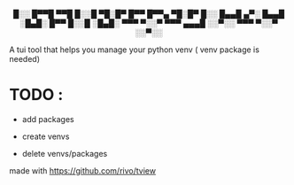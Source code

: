 <p style="text-align:center">
█░░ █▀▀█ ▀▀█ █░░█ ▀█░█▀ █▀▀ █▀▀▄ ▀█░█▀ 
█░░ █▄▄█ ▄▀░ █▄▄█ ░█▄█░ █▀▀ █░░█ ░█▄█░ 
▀▀▀ ▀░░▀ ▀▀▀ ▄▄▄█ ░░▀░░ ▀▀▀ ▀░░▀ ░░▀░░</p>

A tui tool that helps you manage your python venv ( venv package is needed)





# TODO :
- add packages
- create venvs

- delete venvs/packages



made with https://github.com/rivo/tview

